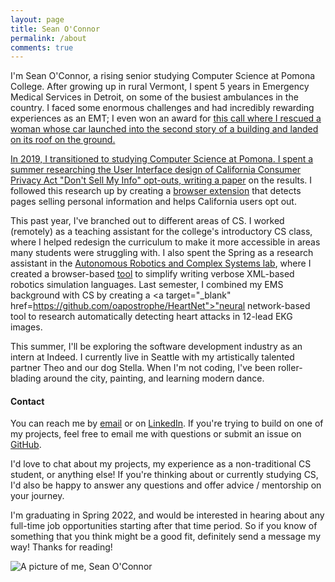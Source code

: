 ```yaml
---
layout: page
title: Sean O'Connor
permalink: /about
comments: true
---
```


<div class="row justify-content-between">
<div class="col-md-8 pr-5">

<p>I'm Sean O'Connor, a rising senior studying Computer Science at Pomona College.  After growing up in rural Vermont, I spent 5 years in Emergency Medical Services in Detroit, on some of the busiest ambulances in the country.  I faced some enormous challenges and had incredibly rewarding experiences as an EMT; I even won an award for <a target="_blank" href="https://www.clickondetroit.com/news/2017/08/18/man-partially-ejected-through-sunroof-killed-in-rollover-crash-on-fenkell-ave-in-detroit/">this call where I rescued a woman whose car launched into the second story of a building and landed on its roof on the ground.

In 2019, I transitioned to studying Computer Science at Pomona.  I spent a summer researching the User Interface design of California Consumer Privacy Act "Don't Sell My Info" opt-outs, writing a <a target="_blank" href="https://arxiv.org/abs/2009.07884">paper</a> on the results.  I followed this research up by creating a <a target="_blank" href="https://github.com/oapostrophe/Who-sSellingMyInfo-">browser extension</a> that detects pages selling personal information and helps California users opt out.

This past year, I've branched out to different areas of CS.  I worked (remotely) as a teaching assistant for the college's introductory CS class, where I helped redesign the curriculum to make it more accessible in areas many students were struggling with.  I also spent the Spring as a research assistant in the <a target="_blank" href="https://cs.pomona.edu/~ajc/arcslab/">Autonomous Robotics and Complex Systems lab</a>, where I created a browser-based <a target="_blank" href="https://github.com/oapostrophe/arms2">tool</a> to simplify writing verbose XML-based robotics simulation languages.  Last semester, I combined my EMS background with CS by creating a <a target="_blank" href=https://github.com/oapostrophe/HeartNet">"neural network-based tool</a> to research automatically detecting heart attacks in 12-lead EKG images.

This summer, I'll be exploring the software development industry as an intern at Indeed.  I currently live in Seattle with my artistically talented partner Theo and our dog Stella.  When I'm not coding, I've been roller-blading around the city, painting, and learning modern dance.

<h4> Contact </h4>

<p>You can reach me by <a target="_blank" href="mailto:swow2015@mymail.pomona.edu">email</a> or on <a target="_blank" href="https://www.linkedin.com/in/sean-o-connor-11b193b3/">LinkedIn</a>.  If you're trying to build on one of my projects, feel free to email me with questions or submit an issue on <a target="_blank" href="https://github.com/">GitHub</a>.

I'd love to chat about my projects, my experience as a non-traditional CS student, or anything else!  If you're thinking about or currently studying CS, I'd also be happy to answer any questions and offer advice / mentorship on your journey.

I'm graduating in Spring 2022, and would be interested in hearing about any full-time job opportunities starting after that time period.  So if you know of something that you think might be a good fit, definitely send a message my way!  Thanks for reading!</p>

<p class="mb-5"><img class="shadow-lg" src="{{site.baseurl}}/assets/images/profile_pic.jpg" alt="A picture of me, Sean O'Connor" /></p>


</div>
</div>
